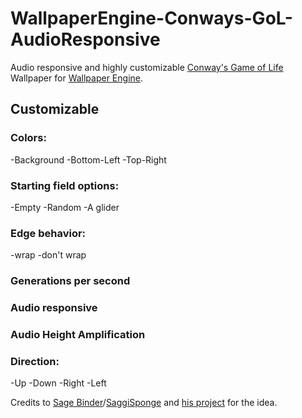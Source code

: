 # WallpaperEngine-Conways-GoL-AudioResponsive
Audio responsive and highly customizable [Conway's Game of Life](https://en.wikipedia.org/wiki/Conway%27s_Game_of_Life) Wallpaper for [Wallpaper Engine](https://www.wallpaperengine.io/en).

## Customizable
### Colors:
-Background
-Bottom-Left
-Top-Right
### Starting field options:
-Empty
-Random
-A glider
### Edge behavior:
-wrap
-don't wrap
### Generations per second
### Audio responsive
### Audio Height Amplification
### Direction:
-Up
-Down
-Right
-Left

Credits to [Sage Binder](https://github.com/SageBinder)/[SaggiSponge](https://steamcommunity.com/id/SaggiSponge/) and [his project](https://github.com/SageBinder/Wallpapers-For-WallpaperEngine/tree/0a129d68c64328e5c735fcf10e3290387db08612/GameOfLifeResponsiveAudio#wallpaperengine-conway-life-audio-responsive) for the idea.
